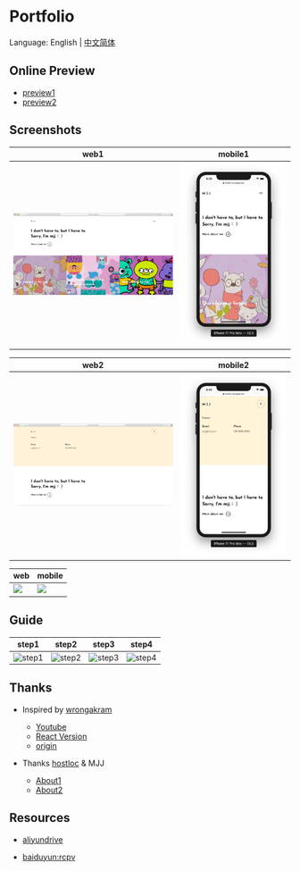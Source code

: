 # Portfolio

Language: English | [中文简体](README_CN.md)

## Online Preview

- [preview1](https://hostloc-mjj.pages.dev/)
- [preview2](https://git.io/Jz8Ur)

## Screenshots

| web1                        | mobile1                        |
| --------------------------- | ------------------------------ |
| ![](./screenshots/web1.jpg) | ![](./screenshots/mobile1.png) |

| web2                        | mobile2                        |
| --------------------------- | ------------------------------ |
| ![](./screenshots/web2.jpg) | ![](./screenshots/mobile2.png) |

| web                        | mobile                        |
| -------------------------- | ----------------------------- |
| ![](./screenshots/web.gif) | ![](./screenshots/mobile.gif) |

## Guide

|                        step1                        |                        step2                        |                        step3                        |                        step4                        |
| :-------------------------------------------------: | :-------------------------------------------------: | :-------------------------------------------------: | :-------------------------------------------------: |
| ![step1](https://z3.ax1x.com/2021/09/21/4YFDVf.png) | ![step2](https://z3.ax1x.com/2021/09/21/4YF6Pg.png) | ![step3](https://z3.ax1x.com/2021/09/21/4YF2xs.png) | ![step4](https://z3.ax1x.com/2021/09/21/4YFfrq.png) |

## Thanks

- Inspired by [wrongakram](https://github.com/wrongakram)

  - [Youtube](https://www.youtube.com/watch?v=ig7ZPRRqMz0)
  - [React Version](https://github.com/wrongakram/ar-episode1)
  - [origin](https://melriver.com/)

- Thanks [hostloc](https://hostloc.com/forum.php) & MJJ
  - [About1](https://hostloc.com/thread-894527-1-1.html)
  - [About2](https://hostloc.com/thread-893502-1-1.html)

## Resources

- [aliyundrive](https://www.aliyundrive.com/s/8qJ3wmG36DU)

- [baiduyun:rcpv](https://pan.baidu.com/s/1f69KRekWA0NVc841wl0Kxw)
